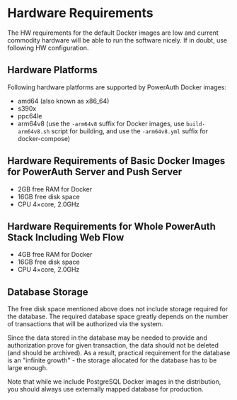# Hardware Requirements

The HW requirements for the default Docker images are low and current commodity hardware will be able to run the software nicely. If in doubt, use following HW configuration.

## Hardware Platforms

Following hardware platforms are supported by PowerAuth Docker images:
- amd64 (also known as x86_64)
- s390x
- ppc64le
- arm64v8 (use the `-arm64v8` suffix for Docker images, use `build-arm64v8.sh` script for building, and use the `-arm64v8.yml` suffix for docker-compose)

## Hardware Requirements of Basic Docker Images for PowerAuth Server and Push Server

- 2GB free RAM for Docker
- 16GB free disk space
- CPU 4×core, 2.0GHz

## Hardware Requirements for Whole PowerAuth Stack Including Web Flow

- 4GB free RAM for Docker
- 16GB free disk space
- CPU 4×core, 2.0GHz

## Database Storage

The free disk space mentioned above does not include storage required for the database. The required database space greatly depends on the number of transactions that will be authorized via the system.

Since the data stored in the database may be needed to provide and authorization prove for given transaction, the data should not be deleted (and should be archived). As a result, practical requirement for the database is an "infinite growth" - the storage allocated for the database has to be large enough.

Note that while we include PostgreSQL Docker images in the distribution, you should always use externally mapped database for production.

